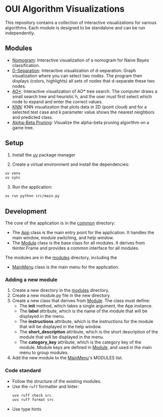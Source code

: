 # OUI Algorithm Visualizations

This repository contains a collection of interactive visualizations for various algorithms. Each module is designed to be standalone and can be run independently.

## Modules

- [Nomogram](src/modules/nomogram): Interactive visualization of a nomogram for Naive Bayes classification.
- [D-Separation](src/modules/d_separation): Interactive visualization of d-separation: Graph visualization where you can select two nodes. The program then displays (colors, highlights) all sets of nodes that d-separate these two nodes.
- [AO*](src/modules/ao_star): Interactive visualization of AO* tree search. The computer draws a small search tree and heuristic h, and the user must first select which node to expand and enter the correct values.
- [KNN](src/modules/knn): KNN visualization that plots data in 2D (point cloud) and for a selected test case and k parameter value shows the nearest neighbors and predicted class.
- [Alpha-Beta Pruning](src/modules/ab_pruning): Visualize the alpha-beta pruning algorithm on a game tree.


## Setup

1. Install the [uv](https://docs.astral.sh/uv/) package manager
  
2. Create a virtual environment and install the dependencies:
```bash
uv venv
uv sync
```

3. Run the application:
```bash
uv run python src/main.py
```

## Development

The core of the application is in the [common](src/common) directory:
- The [App](src/common/app.py) class is the main entry point for the application. It handles the main window, module switching, and help window.
- The [Module](src/common/module.py) class is the base class for all modules. It derives from tkinter.Frame and provides a common interface for all modules.

The modules are in the [modules](src/modules) directory, including the
- [MainMenu](src/common/main_menu.py) class is the main menu for the application.


### Adding a new module

1. Create a new directory in the [modules](src/modules) directory.
2. Create a new module.py file in the new directory.
3. Create a new class that derives from [Module](src/common/module.py). The class must define:
   - The __init__ method, which takes a single argument, the App instance.
   - The __label__ attribute, which is the name of the module that will be displayed in the menu.
   - The __instructions__ attribute, which is the instructions for the module that will be displayed in the help window.
   - The __short_description__ attribute, which is the short description of the module that will be displayed in the menu.
   - The __category_key__ attribute, which is the category key of the module. Module keys are defined in [Module](src/common/module.py), and used in the main menu to group modules.
4. Add the new module to the [MainMenu](src/common/main_menu.py)'s MODULES list.


### Code standard

- Follow the structure of the existing modules.
- Use the `ruff` formatter and linter:
  ```bash
  uvx ruff check src
  uvx ruff format src
  ```
- Use type hints 
